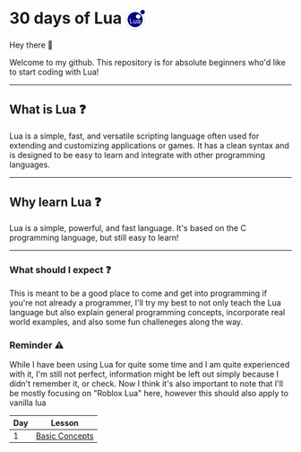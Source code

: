 # 30 days of Lua <img src="./assets/lua.png" alt="Lua Logo" width="35" height="35" style="display:inline-block; vertical-align:middle;">

Hey there 👋 

Welcome to my github. This repository is for absolute beginners who'd like to start coding with Lua!

---

## What is Lua ❓

Lua is a simple, fast, and versatile scripting language often used for extending and customizing applications or games. It has a clean syntax and is designed to be easy to learn and integrate with other programming languages.

---

## Why learn Lua ❓

Lua is a simple, powerful, and fast language. It's based on the C programming language, but still easy to learn!

---

### What should I expect ❓

This is meant to be a good place to come and get into programming if you're not already a programmer, I'll try my best to not only teach the Lua language but also explain general programming concepts, incorporate real world examples, and also some fun challeneges along the way.

### Reminder ⚠️

While I have been using Lua for quite some time and I am quite experienced with it, I'm still not perfect, information might be left out simply because I didn't remember it, or check. Now I think it's also important to note that I'll be mostly focusing on "Roblox Lua" here, however this should also apply to vanilla lua


| Day | Lesson |
| --- | --- |
|1|[Basic Concepts](./days/TheBasics.md) 
